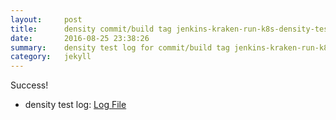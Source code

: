 ```yaml
---
layout:     post
title:      density commit/build tag jenkins-kraken-run-k8s-density-tests-128-30
date:       2016-08-25 23:38:26
summary:    density test log for commit/build tag jenkins-kraken-run-k8s-density-tests-128-30.
category:   jekyll
---
```


Success!

- density test log: [Log File](http://s3-us-west-2.amazonaws.com/kraken-e2e-logs/density/jenkins-kraken-run-k8s-density-tests-128-30/build-log.txt)
